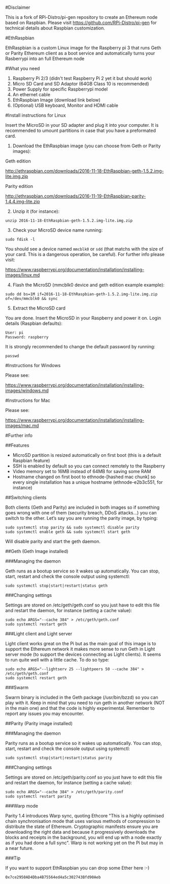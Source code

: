 #Disclaimer

This is a fork of RPi-Distro/pi-gen repository to create an Ethereum node based on Raspbian. Please visit https://github.com/RPi-Distro/pi-gen for technical details about Raspbian customization.

#EthRaspbian

EthRaspbian is a custom Linux image for the Raspberry pi 3 that runs Geth or Parity Ethereum client as a boot service and automatically turns your Rasberrypi into an full Ethereum node

#What you need

1. Raspberry Pi 2/3 (didn't test Raspberry Pi 2 yet it but should work)
2. Micro SD Card and SD Adaptor (64GB Class 10 is recommended) 
3. Power Supply for specific Raspberrypi model
4. An ethernet cable
5. EthRaspbian Image (download link below)
6. (Optional) USB keyboard, Monitor and HDMI cable

#Install instructions for Linux

Insert the MicroSD in your SD adapter and plug it into your computer. It is recommended to umount partitions in case that you have a preformated card.

1. Download the EthRaspbian image (you can choose from Geth or Parity images):

Geth edition

http://ethraspbian.com/downloads/2016-11-18-EthRaspbian-geth-1.5.2.img-lite.img.zip

Parity edition

http://ethraspbian.com/downloads/2016-11-19-EthRaspbian-parity-1.4.4.img-lite.zip

2. Unzip it (for instance):

`unzip 2016-11-18-EthRaspbian-geth-1.5.2.img-lite.img.zip`

3. Check your MicroSD device name running:

`sudo fdisk -l`

You should see a device named `mmcblk0` or `sdd` (that matchs with the size of your card. This is a dangerous operation, be careful). For further info please visit:

https://www.raspberrypi.org/documentation/installation/installing-images/linux.md

4. Flash the MicroSD (mmcblk0 device and geth edition example example):

`sudo dd bs=1M if=2016-11-18-EthRaspbian-geth-1.5.2.img-lite.img.zip of=/dev/mmcblk0 && sync`

5. Extract the MicroSD card

You are done. Insert the MicroSD in your Raspberry and power it on. Login details (Raspbian defaults):
```
User: pi
Password: raspberry
```
It is strongly recommended to change the default password by running:

`passwd`

#Instructions for Windows

Please see:

https://www.raspberrypi.org/documentation/installation/installing-images/windows.md

#Instructions for Mac

Please see:

https://www.raspberrypi.org/documentation/installation/installing-images/mac.md

#Further info

##Features

- MicroSD partition is resized automatically on first boot (this is a default Raspbian feature)
- SSH is enabled by default so you can connect remotely to the Raspberry
- Video memory set to 16MB instead of 64MB for saving some RAM
- Hostname changed on first boot to ethnode-[hashed mac chunk] so every single installation has a unique hostname (ethnode-e2b3c551, for instance)

##Switching clients

Both clients (Geth and Parity) are included in both images so if something goes wrong with one of them (security breach, DDoS attacks…) you can switch to the other. Let’s say you are running the parity image, by typing:

```
sudo systemctl stop parity && sudo systemctl disable parity
sudo systemctl enable geth && sudo systemctl start geth
```

Will disable parity and start the geth daemon.


##Geth (Geth Image installed)

###Managing the daemon

Geth runs as a bootup service so it wakes up automatically. You can stop, start, restart and check the console output using systemctl:

`sudo systemctl stop|start|restart|status geth`

###Changing settings

Settings are stored on /etc/geth/geth.conf so you just have to edit this file and restart the daemon, for instance (setting a cache value):

```
sudo echo ARGS="--cache 384" > /etc/geth/geth.conf
sudo systemctl restart geth
```
###Light client and Light server

Light client works great on the Pi but as the main goal of this image is to support the Ethereum network it makes more sense to run Geth in Light server mode (to support the devices connecting as Light clients). It seems to run quite well with a little cache. To do so type:

```
sudo echo ARGS="--lightserv 25 --lightpeers 50 --cache 384" > /etc/geth/geth.conf
sudo systemctl restart geth
```

###Swarm

Swarm binary is included in the Geth package (/usr/bin/bzzd) so you can play with it. Keep in mind that you need to run geth in another network (NOT in the main one) and that the code is highly experimental. Remember to report any issues you may encounter.

##Parity (Parity image installed)

###Managing the daemon

Parity runs as a bootup service so it wakes up automatically. You can stop, start, restart and check the console output using systemctl:

`sudo systemctl stop|start|restart|status parity`


###Changing settings

Settings are stored on /etc/geth/parity.conf so you just have to edit this file and restart the daemon, for instance (setting a cache value):

```
sudo echo ARGS="--cache 384" > /etc/geth/parity.conf
sudo systemctl restart parity
```

###Warp mode

Parity 1.4 introduces Warp sync, quoting Ethcore "This is a highly optimised chain synchronisation mode that uses various methods of compression to distribute the state of Ethereum. Cryptographic manifests ensure you are downloading the right data and because it progressively downloads the blocks and receipts in the background, you will end up with a node exactly as if you had done a full sync". Warp is not working yet on the Pi but may in a near future.

###Tip

If you want to support EthRaspbian you can drop some Ether here :-)

`0x7ce2950AD4Dba4B75564ed4a5c302743Bfd90Aeb`
